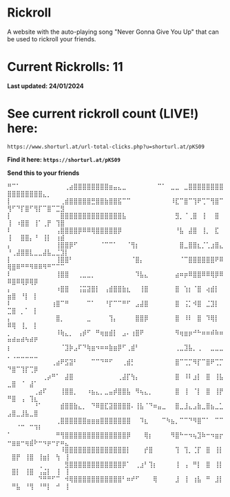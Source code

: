 # Rickroll
A website with the auto-playing song "Never Gonna Give You Up" that can be used to rickroll your friends.

# Current Rickrolls: 11

**Last updated: 24/01/2024**

# See current rickroll count (LIVE!) here: 
`https://www.shorturl.at/url-total-clicks.php?u=shorturl.at/pKS09`

**Find it here: `https://shorturl.at/pKS09`**

**Send this to your friends**

⠛⠉⠁⠀⠀⠀⠀⠀⠀⠀⠀⠀⠀⢀⣴⣿⣿⣿⣿⣿⣿⣿⣿⣶⣤⣄⣀⠀⠀⠀⠀⠀⠀⠀⠉⠁⠀⣀⣀⠀⣀⣿⣿⣿⣿⣿⣿⣿⣿⣿⣿⣿⣿⣿⣿⣿⣿⣄⡀⠀⠀⠀
⡇⠀⠀⠀⠀⠀⠀⠀⠀⠀⠀⠀⢀⣾⣿⣿⣿⣿⣿⣛⣿⣿⣷⣿⣿⣯⠉⠉⠀⠀⠀⠀⠀⠀⠀⠀⠀⠸⣏⠉⣿⠉⢹⠟⢉⠉⢻⣿⠉⢻⠋⠙⡏⣿⠋⢻⡏⠉⣿⠉⣉⣻⠀
⡇⠀⠀⠀⠀⠀⠀⠀⠀⠀⠀⠀⣿⣿⣿⣿⣿⣿⣿⣿⣿⣿⣿⣿⣿⣿⣧⠀⠀⠀⠀⠀⠀⠀⠀⠀⠀⠀⣻⡀⠈⢀⣿⠀⢸⠀⠀⣿⠀⢸⠀⠰⣿⣿⠀⢸⠁⢀⡟⠀⢹⣿⠀
⠇⠀⠀⠀⠀⠀⠀⠀⠀⠀⠀⢠⣿⣿⣿⣿⡿⠿⠿⢿⣿⣿⣿⣿⣿⡿⠀⠀⠀⠀⠀⠀⠀⠀⠀⠀⠀⠀⠘⣧⠀⣼⣿⠀⢸⡀⠀⣏⠀⢸⠀⠀⣿⣿⡄⠘⠀⢸⡇⠀⢰⣾⠀
⡄⠀⠀⠀⠀⠀⠀⠀⠀⠀⠀⢸⣿⣿⡿⠋⠀⠀⠀⠀⠀⠈⠉⠉⠁⠀⠀⠈⢻⡆⠀⠀⠀⠀⠀⠀⠀⠀⠀⣿⣀⣿⣿⣆⡈⢁⣰⣿⣄⠘⢀⣼⣿⣿⣇⣀⣀⣼⣧⣀⣈⣹⡇
⡇⠀⠀⠀⠀⠀⠀⠀⠀⠀⠀⢸⣿⣿⠃⠀⠀⠀⠀⠀⠀⠀⠀⠀⠀⠀⠀⠀⠈⣿⡄⠀⠀⠀⠀⠀⠀⠀⠀⠈⠉⣿⣿⣿⣿⣿⣿⠟⠿⢿⣿⠿⠛⠛⠻⠿⠿⠻⠛⠉⠉⠉⠀
⠇⠀⠀⠀⠀⠀⠀⠀⠀⠀⠀⢸⣿⣿⠀⠀⢀⣀⣀⡀⠀⠀⠀⠀⠀⠀⠀⠀⠀⠹⣧⣄⠀⠀⠀⠀⠀⠀⣴⠶⡶⠿⣿⣿⠿⠿⢿⡿⠿⠿⣿⠿⢿⡿⢿⡿⠀⠀⠀⠀⠀⠀⠀
⡄⠀⠀⠀⠀⠀⠀⠀⠀⠀⠀⠰⣿⣿⠀⠀⢨⣭⣽⣿⡇⠀⢠⣾⣿⣿⣷⣆⠀⠀⢸⣿⠀⠀⠀⠀⠀⠀⣿⠀⢱⡆⠈⣿⠀⢴⣾⡇⠀⣶⣿⠀⠘⡇⠀⡇⠀⠀⠀⠀⠀⠀⠀
⠇⠀⠀⠀⠀⠀⠀⠀⠀⠀⢰⣿⠉⠛⠀⠀⠀⠀⠉⠁⠀⠀⠘⡏⠉⠉⠛⠋⠀⣠⣼⣿⠀⠀⠀⠀⠀⠀⣿⠀⢨⡁⠺⣿⠀⣈⣹⡇⠀⣉⣿⠀⡀⠁⠀⡇⠀⠀⠀⠀⠀⠀⠀
⡄⠀⠀⠀⠀⠀⠀⠀⠀⠀⠀⣿⡀⠀⠀⠀⠀⠀⣀⠀⠀⠀⠀⢹⡄⠀⠀⠀⠀⣿⣿⡿⠀⠀⠀⠀⠀⠀⣿⠀⠸⠇⠀⣿⠀⠹⢿⡇⠀⠿⢿⠀⢸⡀⠀⡇⠀⠀⠀⠀⠀⠀⠀
⡀⠀⠀⠀⠀⠀⠀⠀⠀⠀⠀⠸⢷⣄⡀⠀⢠⡾⠋⠀⠛⢶⣶⣾⡇⠀⣠⠄⢰⣿⠟⠀⠀⠀⠀⠀⠀⠀⠻⢶⣶⡶⠚⠓⠶⠶⠾⠷⠶⠶⠾⠶⠾⠳⠾⠟⠀⠀⠀⠀⠀⠀⠀
⡆⠀⠀⠀⠀⠀⠀⠀⠀⠀⠀⠀⠈⣹⡷⣠⠏⠙⢷⣶⠲⠶⠶⣷⣶⡿⠋⢀⣾⠃⠀⠀⠀⠀⠀⠀⠀⠀⢀⣀⣹⣧⡀⢀⠀⠀⣀⣀⣀⡀⢀⣀⣀⣀⣀⣀⠀⠀⠀⠀⠀⠀⠀
⠀⠀⠀⠀⠀⠀⠀⠀⠀⠀⢀⣴⠟⣫⣽⠃⠀⠀⠀⠉⠉⠙⠛⠋⠀⠀⢀⣾⡃⠀⠀⠀⠀⠀⠀⠀⠀⠀⣿⠉⢉⡉⠻⡏⠉⣿⠟⢉⡉⠙⣿⠉⢹⡏⢉⡿⠀⠀⠀⠀⠀⠀⠀
⠀⠀⠀⠀⠀⠀⠀⠀⢀⡴⠛⠁⠀⣼⣿⠀⠀⠀⠀⠀⠀⠀⠀⠀⠀⢀⣼⡏⢳⡄⠀⠀⠀⠀⠀⠀⠀⠀⣿⠀⠸⠇⣰⡇⠀⣿⠀⢸⣧⣀⣿⠀⠈⠀⣼⠁⠀⠀⠀⠀⠀⠀⠀
⠀⠀⠀⠀⠀⠀⢀⣴⠏⠀⠀⠀⢸⣿⣿⡀⠀⠀⠰⣦⣄⡀⣀⣤⡾⣿⣿⣧⠀⠻⢦⣄⡀⠀⠀⠀⠀⠀⣿⠀⢸⠀⠈⡇⠀⣿⠀⢸⡟⠛⣿⠀⢠⠀⢹⣆⠀⠀⠀⠀⠀⠀⠀
⠀⠀⠀⠀⠀⠀⠘⠁⠀⠀⠀⠀⣾⣿⣿⣷⣄⡀⠀⠙⠿⣿⣏⣽⣿⣿⣿⣿⠄⢸⣧⠈⠙⠶⣤⣀⠀⠀⣿⣀⣸⣄⣠⣷⣀⣿⣦⣀⣁⣠⣿⣀⣸⣧⣀⣿⠀⠀⠀⠀⠀⠀⠀
⠀⠀⠀⠀⠀⠀⠀⠀⠀⠀⠀⢀⣿⣿⣿⣿⣿⣿⣶⣶⣶⣿⣿⣿⣿⣿⣿⣿⠀⠀⠹⣆⠀⠀⠀⠉⠳⣦⡀⠉⠉⠙⠻⣿⠉⠁⠀⠉⠉⠀⠀⠈⠉⠀⠉⠹⠇⠀⠀⠀⠀⠀⠀
⠁⠀⠀⠀⠀⠀⠀⠀⠀⠀⠀⠛⢻⣿⣿⣿⣿⣿⣿⣿⣿⣿⣿⣿⣿⣿⣿⡿⠀⠀⠀⢿⡆⠀⠀⠀⠀⠻⣿⠓⠒⠲⢦⣹⠷⠒⠲⣶⡖⠒⣶⣶⠒⢶⣾⠗⠒⠲⡶⠒⡖⠶⣄
⠀⠀⠀⠀⠀⠀⠀⠀⠀⠀⠀⠀⠸⣿⣿⣿⣿⣿⣿⣿⣿⣿⣿⣿⣿⣿⣿⡇⠀⠀⠀⡞⣿⠀⠀⠀⠀⠀⢹⠀⢹⡀⢈⡏⠀⣿⠀⢸⡇⠀⣿⡟⠀⢸⣿⠀⢸⣶⡇⠀⢳⠀⢸
⠀⠀⠀⠀⠀⠀⠀⢀⠀⠀⠀⠀⠀⣻⣿⣿⣿⣿⣿⣿⣿⣿⣿⣿⣿⣿⡿⠁⠀⢀⣰⠃⢹⡆⠀⠀⠀⠀⢸⠀⢠⠀⠛⡇⠀⣿⠀⢸⡇⠀⣿⡇⠀⢸⣿⠀⢠⣬⡇⠀⢸⠀⢸
⠀⠀⠀⠀⠀⠀⠀⠙⠛⠛⠋⠉⠀⠺⢿⣿⣿⣿⣿⣿⣿⣿⣿⣿⣿⣿⠃⠶⠞⠋⠀⠀⠀⢿⠀⠀⠀⠀⣸⠀⢸⠀⢰⣧⠀⠛⠀⣸⡇⠀⠛⣧⠀⠘⢻⠀⠘⠛⡇⠀⠚⠀⢸
